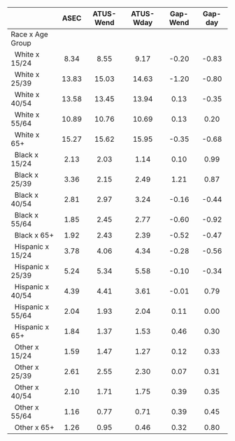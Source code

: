 
|                      |         ASEC |    ATUS-Wend |    ATUS-Wday |     Gap-Wend |      Gap-day |
| -------------------- | :----------: | :----------: | :----------: | :----------: | :----------: |
| Race x Age Group     |              |              |              |              |              |
| &nbsp;&nbsp;White x 15/24 |         8.34 |         8.55 |         9.17 |        -0.20 |        -0.83 |
| &nbsp;&nbsp;White x 25/39 |        13.83 |        15.03 |        14.63 |        -1.20 |        -0.80 |
| &nbsp;&nbsp;White x 40/54 |        13.58 |        13.45 |        13.94 |         0.13 |        -0.35 |
| &nbsp;&nbsp;White x 55/64 |        10.89 |        10.76 |        10.69 |         0.13 |         0.20 |
| &nbsp;&nbsp;White x 65+ |        15.27 |        15.62 |        15.95 |        -0.35 |        -0.68 |
| &nbsp;&nbsp;Black x 15/24 |         2.13 |         2.03 |         1.14 |         0.10 |         0.99 |
| &nbsp;&nbsp;Black x 25/39 |         3.36 |         2.15 |         2.49 |         1.21 |         0.87 |
| &nbsp;&nbsp;Black x 40/54 |         2.81 |         2.97 |         3.24 |        -0.16 |        -0.44 |
| &nbsp;&nbsp;Black x 55/64 |         1.85 |         2.45 |         2.77 |        -0.60 |        -0.92 |
| &nbsp;&nbsp;Black x 65+ |         1.92 |         2.43 |         2.39 |        -0.52 |        -0.47 |
| &nbsp;&nbsp;Hispanic x 15/24 |         3.78 |         4.06 |         4.34 |        -0.28 |        -0.56 |
| &nbsp;&nbsp;Hispanic x 25/39 |         5.24 |         5.34 |         5.58 |        -0.10 |        -0.34 |
| &nbsp;&nbsp;Hispanic x 40/54 |         4.39 |         4.41 |         3.61 |        -0.01 |         0.79 |
| &nbsp;&nbsp;Hispanic x 55/64 |         2.04 |         1.93 |         2.04 |         0.11 |         0.00 |
| &nbsp;&nbsp;Hispanic x 65+ |         1.84 |         1.37 |         1.53 |         0.46 |         0.30 |
| &nbsp;&nbsp;Other x 15/24 |         1.59 |         1.47 |         1.27 |         0.12 |         0.33 |
| &nbsp;&nbsp;Other x 25/39 |         2.61 |         2.55 |         2.30 |         0.07 |         0.31 |
| &nbsp;&nbsp;Other x 40/54 |         2.10 |         1.71 |         1.75 |         0.39 |         0.35 |
| &nbsp;&nbsp;Other x 55/64 |         1.16 |         0.77 |         0.71 |         0.39 |         0.45 |
| &nbsp;&nbsp;Other x 65+ |         1.26 |         0.95 |         0.46 |         0.32 |         0.80 |

